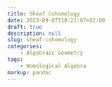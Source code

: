 ```yaml
---
title: Sheaf Cohomology
date: 2023-09-07T18:21:07+02:00
draft: true
description: null
slug: sheaf-cohomology
categories:
    - Algebraic Geometry
tags:
    - Homological Algebra
markup: pandoc
---
```



